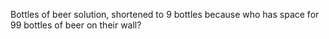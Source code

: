 Bottles of beer solution, shortened to 9 bottles because who has space for 99 bottles of beer on their wall?
